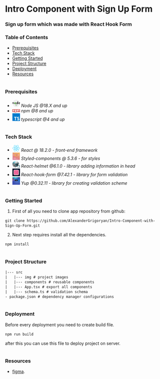 # Intro Component with Sign Up Form

### Sign up form which was made with React Hook Form

### Table of Contents

- [Prerequisites](#Prerequisites)
- [Tech Stack](#Tech-Stack)
- [Getting Started](#Getting-Started)
- [Project Structure](#Project-Structure)
- [Deployment](#Deployment)
- [Resources](#Resources)

#

### Prerequisites

- <img src="readme/nodejs.png" width="25" style="top: 8px" /> _Node JS @18.X and up_
- <img src="readme/npm.png" width="25" style="top: 8px" /> _npm @8 and up_
- <img src="readme/typescript.png" width="25" style="top: 8px" /> _typescript @4 and up_

#

### Tech Stack

- <img src="readme/react.png" width="25" style="top: 8px" /> _React @ 18.2.0 - front-end framework_
- <img src="readme/styled-components.png" width="25" style="top: 8px"/> _Styled-components @ 5.3.6 - for styles_
- <img src="readme/react-helmet.jpeg" width="25" style="top: 8px" /> _React-helmet @6.1.0 - library adding information in head_
- <img src="readme/react-hook-form.png" width="25" style="top: 8px" /> _React-hook-form @7.42.1 - library for form validation_
- <img src="readme/yup.jpeg" width="25" style="top: 8px" /> _Yup @0.32.11 - library for creating validation scheme_

#

### Getting Started

1. First of all you need to clone app repository from github:

```
git clone https://github.com/AlexanderGrigoryan/Intro-Component-with-Sign-Up-Form.git
```

2. Next step requires install all the dependencies.

```
npm install
```

#

### Project Structure

```
|--- src
|   |--- img # project images
|   |--- components # reusable components
|   |--- App.tsx # export all components
|   |--- schema.ts # validation schema
- package.json # dependency manager configurations
```

#

### Deployment

Before every deployment you need to create build file.

```
npm run build
```

after this you can use this file to deploy project on server.

#

### Resources

- [figma](https://www.figma.com/file/zpZb32QRHlO7iXDLikmQdz/intro-component-with-sign-up-form?node-id=0%3A2887&t=GHrEJb1RnqCpQKjK-0).
